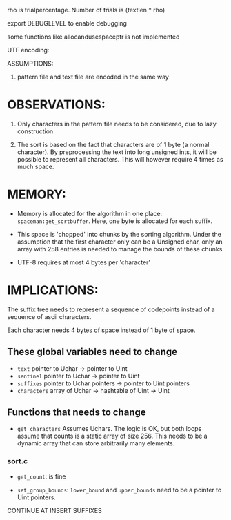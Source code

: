 rho is trialpercentage. Number of trials is (textlen * rho)

export DEBUGLEVEL to enable debugging

some functions like allocandusespaceptr is not implemented

UTF encoding:

ASSUMPTIONS:

1. pattern file and text file are encoded in the same way


# OBSERVATIONS:

1. Only characters in the pattern file needs to be considered, due to lazy
   construction

2. The sort is based on the fact that characters are of 1 byte (a normal
   character). By preprocessing the text into long unsigned ints, it will be
   possible to represent all characters. This will however require 4 times as
   much space.

# MEMORY:

* Memory is allocated for the algorithm in one place:
  `spaceman:get_sortbuffer`. Here, one byte is allocated for each suffix.

* This space is 'chopped' into chunks by the sorting algorithm. Under the
  assumption that the first character only can be a Unsigned char, only an
  array with 258 entries is needed to manage the bounds of these chunks.

* UTF-8 requires at most 4 bytes per 'character'


# IMPLICATIONS:

The suffix tree needs to represent a sequence of codepoints instead of a
sequence of ascii characters.

Each character needs 4 bytes of space instead of 1 byte of space.

## These global variables need to change

* `text`                pointer to Uchar            -> pointer to Uint
* `sentinel`            pointer to Uchar            -> pointer to Uint
* `suffixes`            pointer to Uchar pointers   -> pointer to Uint pointers
* `characters`          array of Uchar              -> hashtable of Uint -> Uint

## Functions that needs to change

* `get_characters` Assumes Uchars. The logic is OK, but both loops assume that
  counts is a static array of size 256. This needs to be a dynamic array that
  can store arbitrarily many elements.


### sort.c

* `get_count`: is fine

* `set_group_bounds`: `lower_bound` and `upper_bounds` need to be a pointer to
  Uint pointers.

CONTINUE AT INSERT SUFFIXES

